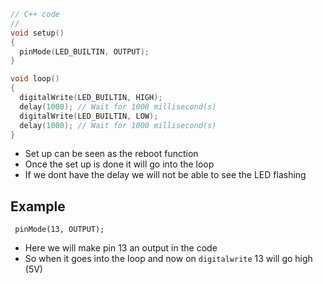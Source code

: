 
```C
// C++ code
//
void setup()
{
  pinMode(LED_BUILTIN, OUTPUT);
}

void loop()
{
  digitalWrite(LED_BUILTIN, HIGH);
  delay(1000); // Wait for 1000 millisecond(s)
  digitalWrite(LED_BUILTIN, LOW);
  delay(1000); // Wait for 1000 millisecond(s)
}
```

- Set up can be seen as the reboot function
- Once the set up is done it will go into the loop
- If we dont have the delay we will not be able to see the LED flashing 

## Example

```
 pinMode(13, OUTPUT);
```

- Here we will make pin 13 an output in the code 
- So when it goes into the loop and now on `digitalwrite` 13 will go high (5V)
